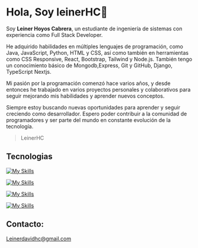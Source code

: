 # Hola, Soy leinerHC:wave:

  Soy <strong>Leiner Hoyos Cabrera</strong>, un estudiante de ingeniería de sistemas con experiencia como Full Stack Developer.

He adquirido habilidades en múltiples lenguajes de programación, como Java, JavaScript, Python, HTML y CSS, así como también en herramientas como CSS Responsive, React, Bootstrap, Tailwind y Node.js. También tengo un conocimiento básico de Mongodb,Express, Git y GitHub, Django, TypeScript Nextjs.

Mi pasión por la programación comenzó hace varios años, y desde entonces he trabajado en varios proyectos personales y colaborativos para seguir mejorando mis habilidades y aprender nuevos conceptos.

Siempre estoy buscando nuevas oportunidades para aprender y seguir creciendo como desarrollador. Espero poder contribuir a la comunidad de programadores y ser parte del mundo en constante evolución de la tecnología.

> LeinerHC

## Tecnologias
[![My Skills](https://skills.thijs.gg/icons?i=js,html,css,tailwind)](https://skills.thijs.gg)

[![My Skills](https://skills.thijs.gg/icons?i=bootstrap,java,python,nodejs)](https://skills.thijs.gg)

[![My Skills](https://skills.thijs.gg/icons?i=mongodb,react,express,ts)](https://skills.thijs.gg)

[![My Skills](https://skills.thijs.gg/icons?i=git,github,django,nextjs)](https://skills.thijs.gg)
## Contacto:
Leinerdavidhc@gmail.com

